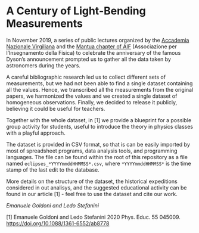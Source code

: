 # A Century of Light-Bending Measurements

In November 2019, a series of public lectures organized by the [Accademia Nazionale Virgiliana](http://www.accademianazionalevirgiliana.org/) and the [Mantua chapter of AIF](http://www.aifmantova.it/) (Associazione per l’Insegnamento della Fisica) to celebrate the anniversary of the famous Dyson’s announcement prompted us to gather all the data taken by astronomers during the years.

A careful bibliographic research led us to collect different sets of measurements, but we had not been able to find a single dataset containing all the values. Hence, we transcribed all the measurements from the original papers, we harmonized the values and we created a single dataset of homogeneous observations. Finally, we decided to release it publicly, believing it could be useful for teachers.

Together with the whole dataset, in [1] we provide a blueprint for a possible group activity for students, useful to introduce the theory in physics classes with a playful approach.

The dataset is provided in CSV format, so that is can be easily imported by most of spreadsheet programs, data analysis tools, and programming languages. The file can be found within the root of this repository as a file named `eclipses_*YYYYmmddHHMMSS*.csv`, where `*YYYYmmddHHMMSS*` is the time stamp of the last edit to the database.

More details on the structure of the dataset, the historical expeditions considered in out analisys, and the suggested educational activity can be found in our article [1] - feel free to use the dataset and cite our work.

_Emanuele Goldoni and Ledo Stefanini_

[1] Emanuele Goldoni and Ledo Stefanini 2020 Phys. Educ. 55 045009. https://doi.org/10.1088/1361-6552/ab8778
